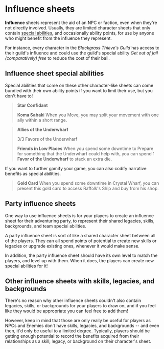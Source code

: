 # Influence sheets

**Influence** sheets represent the aid of an NPC or faction, even when they're not directly involved. Usually, they are limited character sheets that only contain [special abilities](../character/special_abilities.md), and occasionally ability points, for use by anyone who might benefit from the influence they represent.

For instance, every character in the _Blackgrass Thieve's Guild_ has access to their guild's influence and could use the guild's special ability _Get out of jail (comparatively) free_ to reduce the cost of their bail.

## Influence sheet special abilities

Special abilities that come on these other character-like sheets can come bundled with their own ability points if you want to limit their use, but you don't have to!

> **Star Confidant**
> 
> <i class="fa-solid fa-person-walking"></i>  **Koma Sabaki**
> When you <i class="fa-solid fa-person-walking"></i> Move, you may split your movement with one ally within a short range.


> **Allies of the Underwharf**
> 
> 3/3 Favors of the Underwharf
> 
>  <i class="fa-solid fa-clock"></i> **Friends in Low Places**
>  When you spend some downtime to <i class="fa-solid fa-clock"></i> Prepare for something that the Underwharf could help with, you can spend 1 **Favor of the Underwharf** to stack an extra die.

If you want to further gamify your game, you can also codify narrative benefits as special abilities.

> **Gold Card**
> When you spend some downtime in Crystal Wharf, you can present this gold card to access Raffolk's Ship and buy from his shop.

## Party influence sheets

One way to use influence sheets is for your players to create an influence sheet for their adventuring party, to represent their shared legacies, skills, backgrounds, and team special abilities.

A party influence sheet is sort of like a shared character sheet between all of the players. They can all spend points of potential to create new skills or legacies or upgrade existing ones, whenever it would make sense.

In addition, the party influence sheet should have its own level to match the players, and level up with them. When it does, the players can create new special abilities for it!

## Other influence sheets with skills, legacies, and backgrounds

There's no reason why other influence sheets couldn't also contain legacies, skills, or backgrounds for your players to draw on, and if you feel like they would be appropriate you can feel free to add them! 

However, keep in mind that those are only really be useful for players as NPCs and Enemies don't have skills, legacies, and backgrounds -- and even then, it'd only be useful to a limited degree. Typically, players should be getting enough potential to record the benefits acquired from their relationships as a skill, legacy, or background on their character's sheet.